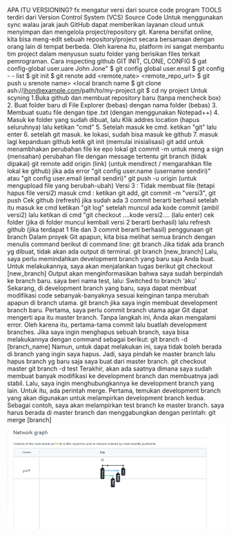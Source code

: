 APA ITU VERSIONING?
fx
mengatur versi dari source code program
TOOLS terdiri dari Version Control System (VCS) Source Code
Untuk menggunakan sync walau jarak jauh GitHub dapat memberikan layanan cloud untuk menyimpan dan mengelola project/repository git. Karena bersifat online, kita bisa meng-edit sebuah repository/project secara bersamaan dengan orang lain di tempat berbeda. Oleh karena itu, platform ini sangat membantu tim project dalam menyusun suatu folder yang berisikan files terkait pemrograman.
Cara inspecting github
GIT INIT, CLONE, CONFIG
$ gat config-global user.uare John Jone"
$ git config global user.ensil $ git config - - list
$ git init
$ git renote add <remote,nate> <remote_repo_url> $ git push u srenote name> <local branch name
$ git clone ash://jhon@example.com/path/to/my-project.git
$ cd ny project
Untuk scyning
1.Buka github dan membuat repository baru (tanpa mencheck box)
2. Buat folder baru di File Explorer (bebas) dengan nama folder (bebas)
3. Membuat suatu file dengan tipe .txt (dengan menggunakan Notepad++)
4. Masuk ke folder yang sudah dibuat, lalu Klik addres location (hapus seluruhnya) lalu ketikan "cmd"
5. Setelah masuk ke cmd. ketikan "git" lalu enter
6. setelah git masuk. ke lokasi, sudah bisa masuk ke github
7. masuk lagi kepanduan github 
ketik git init (memulai inisialisasi)
git add untuk menambhakan perubahan file ke epo lokal
git commit -m untuk meng a sign (mensahan) perubahan file dengan message tertentu
git branch (tidak dipakai)
git remote add origin (link) (untuk mendirect / mengarahkan file lokal ke github)
jika ada error "git config user.name (username sendiri)"
atau "git config user.email (email sendiri)"
git push -u origin (untuk mengupload file yang berubah-ubah)
Versi 3 : 
Tidak membuat file
(tetapi hapus file  versi2)
masuk cmd : ketikan git add, git commit -m "versi3", git push
Cek github (refresh) jika sudah ada 3 commit berarti berhasil 
setelah itu masuk ke cmd ketikan "git log"
setelah muncul ada kode commit (ambil versi2)
lalu ketikan di cmd "git checkout ....kode versi2.... (lalu enter)
cek folder (jika di folder muncul kembali versi 2 berarti berhasil) 
lalu refresh github (jika terdapat 1 file dan 3 commit berarti berhasil)
penggunaan git branch
Dalam proyek Git apapun, kita bisa melihat semua branch dengan menulis command berikut di command line:
git branch
Jika tidak ada branch yg dibuat, tidak akan ada output di terminal. 
git branch [new_branch]
Lalu, saya perlu memindahkan development branch yang baru saja Anda buat. Untuk melakukannya, saya akan menjalankan tugas berikut
git checkout [new_branch]
Output akan menginformasikan bahwa saya sudah berpindah ke branch baru. saya beri nama test, lalu:
Switched to branch ‘aku’
Sekarang, di development branch yang baru, saya dapat membuat modifikasi code sebanyak-banyaknya sesuai keinginan tanpa merubah apapun di branch utama. 
git branch
 jika saya ingin membuat development branch baru. Pertama, saya perlu commit branch utama agar Git dapat mengerti apa itu master branch. Tanpa langkah ini, Anda akan mengalami error. Oleh karena itu, pertama-tama commit lalu buatlah development branches.
Jika saya ingin menghapus sebuah branch, saya bisa melakukannya dengan command sebagai berikut:
git branch -d [branch_name]
Namun, untuk dapat melakukan ini, saya tidak boleh berada di branch yang ingin saya hapus. Jadi, saya pindah ke master branch lalu hapus branch yg baru saja saya buat dari master branch.
git checkout master
git branch -d test
Terakhir, akan ada saatnya dimana saya sudah membuat banyak modifikasi ke development branch dan membuatnya jadi stabil. Lalu, saya ingin menghubungkannya ke development branch yang lain. Untuk itu, ada perintah merge.
Pertama, temukan development branch yang akan digunakan untuk melampirkan development branch kedua. Sebagai contoh, saya akan melampirkan test branch ke master branch. saya harus berada di master branch dan menggabungkan dengan perintah:
git merge [branch]
<img src="network.png" alt="network">